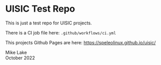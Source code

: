 # UISIC Test Repo

This is just a test repo for UISIC projects.

There is a CI job file here: `.github/workflows/ci.yml`

This projects Github Pages are here: <https://speleolinux.github.io/uisic/> 

Mike Lake    
October 2022

